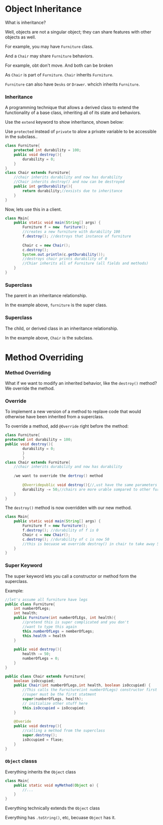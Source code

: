 # Object Inheritance

What is inheritance?

Well, objects are not a singular object; they can share features with other objects as well.

For example, you may have `Furniture` class.

And a `Chair` may share `Furniture` behaviors.

For example, obt don't move. And both can be broken

As `Chair` is part of `Furniture`. `Chair` inherits `Furniture`.

`Furniture` can also have `Desks` or `Drawer`.  whcich inherits `Furniture`.

### Inheritance

A programming technique that allows a derived class to extend the functionality of a base class, inheriting all of its state and behaviors.

Use the `extend` keyword to show inheritance, shown below:

Use `protected` instead of `private` to alow a private variable to be accessible in the subclass..

```java
class Furniture{
    protected int durability = 100;
    public void destroy(){
        durability = 0;
    }
}
class Chair extends Furniture{
    //chair inherits durability and now has durability
    //Chair inherits destroy() and now can be destroyed
    public int getDurability(){
        return durability;//exsists due to inheritance
    }
}
```

Now, lets use this in a client.

```java
class Main{
    public static void main(String[] args) {
        Furniture f = new  furiture();
        //creates a new furniture with durability 100
        f.destroy(); //destroys that instance of furniture
        
        Chair c = new Chair();
        c.destroy();
        System.out.println(c.getDurability());
        //destroys chair prints durability of 0
        //Chiar inherits all of Furniture (all fields and methods)
    }
}
```

### Superclass

The parent in an inheritance relationship.

In the example above, `furniture` is the super class.

### Superclass

The child, or derived class in an inheritance relationship.

In the example above, `Chair` is the subclass.

# Method Overriding

### Method Overriding

What if we want to modify an inherited behavior, like the `destroy()` method? We override the method.

### Override

To implement a new version of a method to replave code that would otherwise have been inherited from a superclass.

To override a method, add `@Override` right before the method:

```java
class Furniture{
protected int durability = 100;
public void destroy(){
        durability = 0;
        }
        }
class Chair extends Furniture{
    //chair inherits durability and now has durability
    
    /we want to override the dertroy() method
        
        @Overridepublic void destroy(){//,ust have the same parameters as the method
        durability -= 50;//chairs are more urable sompared to other furniture
    }
}
```

The `destroy()` method is now overridden with our new method.

```java
class Main{
    public static void main(String[] args) {
        Furniture f = new furniture();
        f.destroy(); //durability of f is 0 
        Chair c = new Chair();
        c.destroy(); //durability of c is now 50
        //this is becuase we override destroy() in chair to take away 50 durability
    }
}
```

### Super Keyword

The super keyword lets you call a constructor or method form the superclass.

Example:

```java
//let's assume all furniture have legs
public class Furniture{
    int numberOfLegs;
    int health;
    public Furniture(int numberOfLEgs, int health){
        //pretend this is super complicated and you don't
        //want to type this again
        this.numberOfLegs = nemberOfLegs;
        this.health = health
    }
    
    public void destroy(){
        health -= 50;
        numberOfLegs = 0;
    }
}

public class Chair extends Furniture{
    boolean isOccupied;
    public Chair(int numberOfLegs,int health, boolean isOccupied) {
        //This calls the Furniture(int numberOfLegs) constructor first
        //super must be the first statment
        super(numberOfLegs, health);
        // initialize other stuff here
        this.isOccupied = isOccupied;
    }
    
    @Overide
    public void destroy(){
        //calling a method from the superclass
        super.destroy();
        isOccupied = flase;
    }
}
```

### `Object` classs

Everything inherits the `Object` class

```java
class Main{
    public static void myMethod(Object o) {
        //...
    }
}
```

Everything technically extends the `Object` class

Everything has `.toString()`, etc, becuase `Object` has it.